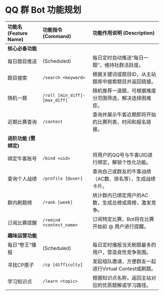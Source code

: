 # QQ 群 Bot 功能规划

| 功能名 (Feature Name) | 功能指令 (Command) | 功能作用说明 (Description) |
| :--- | :--- | :--- |
| **核心必备功能** | | |
| 每日题目推送 | (Scheduled) | 每日定时自动推送“每日一题”，维持社群活跃度。 |
| 题目搜索 | `/search <keyword>` | 根据关键词或题目ID，从主站题库中搜索题目并返回链接。 |
| 随机一题 | `/roll [min_diff]-[max_diff]` | 随机推荐一道题，可根据难度分范围筛选，解决选择困难症。 |
| 近期比赛查询 | `/contest` | 查询并展示牛客近期即将开始的比赛列表、时间和报名链接。 |
| **进阶功能 (需绑定)** | | |
| 绑定牛客账号 | `/bind <uid>` | 将用户的QQ号与牛客UID进行绑定，解锁个性化功能。 |
| 查询个人战绩 | `/profile [@user]` | 查询自己或群友的牛客战绩（AC数、排名等），生成战绩卡片。 |
| 群内刷题榜 | `/rank [week]` | 统计群内已绑定用户的AC数，生成总榜或周榜，激发竞争。 |
| 订阅比赛提醒 | `/remind <contest_name>` | 订阅特定比赛，Bot将在比赛开始前 @ 用户进行提醒。 |
| **趣味运营功能** | | |
| 每日“卷王”播报 | (Scheduled) | 每日定时播报当天刷题最多的用户，营造良性竞争氛围。 |
| 寻找CP搭子 | `/cp [difficulty]` | 发起组队邀请，方便群友一起进行Virtual Contest或刷题。 |
| 学习知识点 | `/learn <topic>` | 根据知识点名称，返回主站对应的优质题解或学习路径。 |
